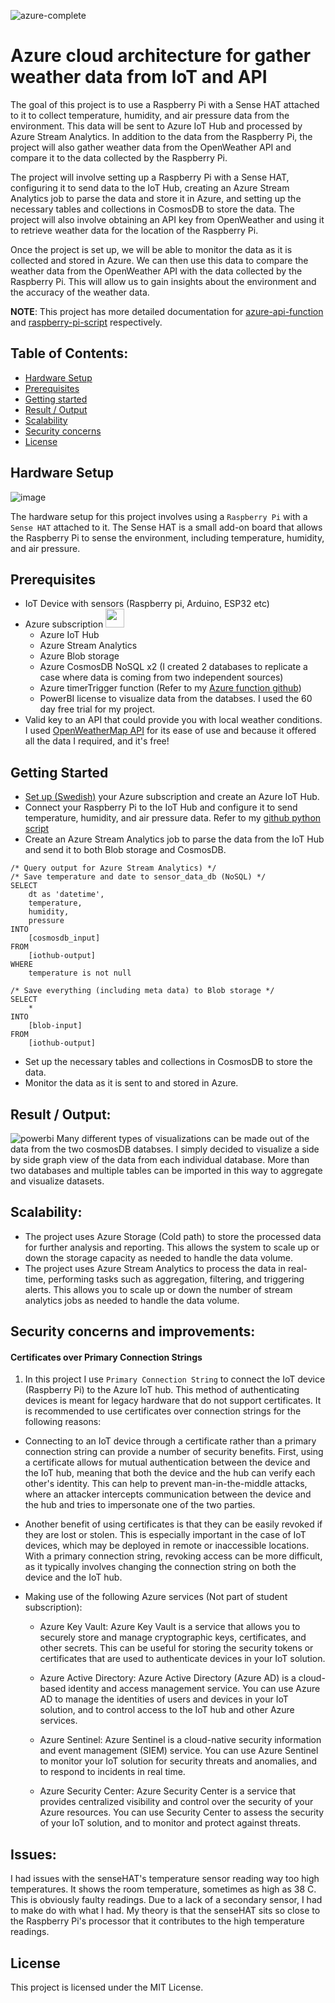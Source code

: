 ![azure-complete](https://user-images.githubusercontent.com/88910492/207046391-0d5e708d-b7c0-4ed6-8b46-4af925823c76.png)

# Azure cloud architecture for gather weather data from IoT and API
The goal of this project is to use a Raspberry Pi with a Sense HAT attached to it to collect temperature, humidity, and air pressure data from the environment. This data will be sent to Azure IoT Hub and processed by Azure Stream Analytics. In addition to the data from the Raspberry Pi, the project will also gather weather data from the OpenWeather API and compare it to the data collected by the Raspberry Pi.

The project will involve setting up a Raspberry Pi with a Sense HAT, configuring it to send data to the IoT Hub, creating an Azure Stream Analytics job to parse the data and store it in Azure, and setting up the necessary tables and collections in CosmosDB to store the data. The project will also involve obtaining an API key from OpenWeather and using it to retrieve weather data for the location of the Raspberry Pi.

Once the project is set up, we will be able to monitor the data as it is collected and stored in Azure. We can then use this data to compare the weather data from the OpenWeather API with the data collected by the Raspberry Pi. This will allow us to gain insights about the environment and the accuracy of the weather data.

**NOTE**: This project has more detailed documentation for [azure-api-function](https://github.com/Kotik112/OpenWeather-API-vs-Raspberry-Pi/tree/master/azure-api-function) and [raspberry-pi-script](https://github.com/Kotik112/OpenWeather-API-vs-Raspberry-Pi/tree/master/raspberry-pi-script) respectively.

## Table of Contents:
- [Hardware Setup](https://github.com/Kotik112/OpenWeather-API-vs-Raspberry-Pi/edit/master/README.md#hardware-setup)
- [Prerequisites](https://github.com/Kotik112/OpenWeather-API-vs-Raspberry-Pi/edit/master/README.md#prerequisites)
- [Getting started](https://github.com/Kotik112/OpenWeather-API-vs-Raspberry-Pi/edit/master/README.md#getting-started)
- [Result / Output](https://github.com/Kotik112/OpenWeather-API-vs-Raspberry-Pi/edit/master/README.md#result--output)
- [Scalability](https://github.com/Kotik112/OpenWeather-API-vs-Raspberry-Pi/edit/master/README.md#scalability)
- [Security concerns](https://github.com/Kotik112/OpenWeather-API-vs-Raspberry-Pi/edit/master/README.md#security-concerns-and-improvements)
- [License](https://github.com/Kotik112/OpenWeather-API-vs-Raspberry-Pi/edit/master/README.md#license)

## Hardware Setup
![image](https://user-images.githubusercontent.com/88910492/207051605-f3dbafa1-f166-432c-afb0-702207988a7b.png)

The hardware setup for this project involves using a `Raspberry Pi` with a `Sense HAT` attached to it. The Sense HAT is a small add-on board that allows the Raspberry Pi to sense the environment, including temperature, humidity, and air pressure.

## Prerequisites
- IoT Device with sensors (Raspberry pi, Arduino, ESP32 etc)
- Azure subscription <img src="https://user-images.githubusercontent.com/88910492/207051831-c6e9d37f-3d1d-4488-80dc-22f5d2428e74.png" width="30">
  - Azure IoT Hub
  - Azure Stream Analytics
  - Azure Blob storage
  - Azure CosmosDB NoSQL x2 (I created 2 databases to replicate a case where data is coming from two independent sources)
  - Azure timerTrigger function (Refer to my [Azure function github](https://github.com/Kotik112/OpenWeather-API-vs-Raspberry-Pi/tree/master/azure-api-function))
  - PowerBI license to visualize data from the databses. I used the 60 day free trial for my project.
- Valid key to an API that could provide you with local weather conditions. I used [OpenWeatherMap API](https://openweathermap.org/current) for its ease of use and because it offered all the data I required, and it's free!

## Getting Started
- [Set up (Swedish)](https://azure.microsoft.com/sv-se/?&ef_id=CjwKCAiAv9ucBhBXEiwA6N8nYMv_PFgsW9RxByXOQ4F3EqaJOEccaQgXZBBLujLvCmu0UMn0lhZNmxoCXbQQAvD_BwE:G:s&OCID=AIDcmmtops7fz5_SEM_CjwKCAiAv9ucBhBXEiwA6N8nYMv_PFgsW9RxByXOQ4F3EqaJOEccaQgXZBBLujLvCmu0UMn0lhZNmxoCXbQQAvD_BwE:G:s&gclid=CjwKCAiAv9ucBhBXEiwA6N8nYMv_PFgsW9RxByXOQ4F3EqaJOEccaQgXZBBLujLvCmu0UMn0lhZNmxoCXbQQAvD_BwE) your Azure subscription and create an Azure IoT Hub.
- Connect your Raspberry Pi to the IoT Hub and configure it to send temperature, humidity, and air pressure data. Refer to my [github python script](https://github.com/Kotik112/OpenWeather-API-vs-Raspberry-Pi/tree/master/raspberry-pi-script)
- Create an Azure Stream Analytics job to parse the data from the IoT Hub and send it to both Blob storage and CosmosDB.
```
/* Query output for Azure Stream Analytics) */
/* Save temperature and date to sensor_data_db (NoSQL) */
SELECT
    dt as 'datetime',
    temperature,
    humidity,
    pressure
INTO
    [cosmosdb_input]
FROM
    [iothub-output]
WHERE
    temperature is not null

/* Save everything (including meta data) to Blob storage */
SELECT
    *
INTO
    [blob-input]
FROM
    [iothub-output]
```
- Set up the necessary tables and collections in CosmosDB to store the data.
- Monitor the data as it is sent to and stored in Azure.

## Result / Output:
![powerbi](https://user-images.githubusercontent.com/88910492/207239087-dd5ce9dc-2206-490a-866b-80d3a0c1cdc0.png)
Many different types of visualizations can be made out of the data from the two cosmosDB databses. I simply decided to visualize a side by side graph view of the data from each individual database. More than two databases and multiple tables can be imported in this way to aggregate and visualize datasets.


## Scalability:
- The project uses Azure Storage (Cold path) to store the processed data for further analysis and reporting. This allows the system to scale up or down the storage capacity as needed to handle the data volume.
- The project uses Azure Stream Analytics to process the data in real-time, performing tasks such as aggregation, filtering, and triggering alerts. This allows you to scale up or down the number of stream analytics jobs as needed to handle the data volume.

## Security concerns and improvements:
#### Certificates over Primary Connection Strings
1. In this project I use `Primary Connection String` to connect the IoT device (Raspberry Pi) to the Azure IoT hub. This method of authenticating devices is meant for legacy hardware that do not support certificates. It is recommended to use certificates over connection strings for the following reasons:
- Connecting to an IoT device through a certificate rather than a primary connection string can provide a number of security benefits. First, using a certificate allows for mutual authentication between the device and the IoT hub, meaning that both the device and the hub can verify each other's identity. This can help to prevent man-in-the-middle attacks, where an attacker intercepts communication between the device and the hub and tries to impersonate one of the two parties.

- Another benefit of using certificates is that they can be easily revoked if they are lost or stolen. This is especially important in the case of IoT devices, which may be deployed in remote or inaccessible locations. With a primary connection string, revoking access can be more difficult, as it typically involves changing the connection string on both the device and the IoT hub.

- Making use of the following Azure services (Not part of student subscription):
  - Azure Key Vault: Azure Key Vault is a service that allows you to securely store and manage cryptographic keys, certificates, and other secrets. This can be useful for storing the security tokens or certificates that are used to authenticate devices in your IoT solution.

  - Azure Active Directory: Azure Active Directory (Azure AD) is a cloud-based identity and access management service. You can use Azure AD to manage the identities of users and devices in your IoT solution, and to control access to the IoT hub and other Azure services.

  - Azure Sentinel: Azure Sentinel is a cloud-native security information and event management (SIEM) service. You can use Azure Sentinel to monitor your IoT solution for security threats and anomalies, and to respond to incidents in real time.

  - Azure Security Center: Azure Security Center is a service that provides centralized visibility and control over the security of your Azure resources. You can use Security Center to assess the security of your IoT solution, and to monitor and protect against threats.

## Issues:
I had issues with the senseHAT's temperature sensor reading way too high temperatures. It shows the room temperature, sometimes as high as 38 C. This is obviously faulty readings. Due to a lack of a secondary sensor, I had to make do with what I had. My theory is that the senseHAT sits so close to the Raspberry Pi's processor that it contributes to the high temperature readings.

## License
This project is licensed under the MIT License.
